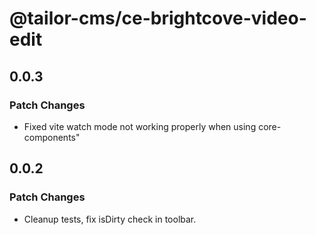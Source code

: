 # @tailor-cms/ce-brightcove-video-edit

## 0.0.3

### Patch Changes

- Fixed vite watch mode not working properly when using core-components"

## 0.0.2

### Patch Changes

- Cleanup tests, fix isDirty check in toolbar.
